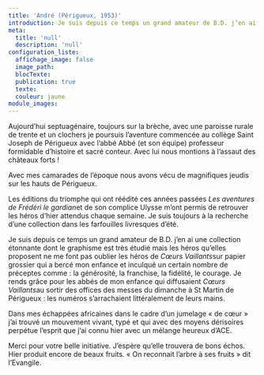 ```yaml
---
title: 'André (Périgueux, 1953)'
introduction: Je suis depuis ce temps un grand amateur de B.D. j’en ai une collection étonnante dont le graphisme est très étudié mais les héros qu’elles proposent ne me font pas oublier les héros de Cœurs Vaillants sur papier grossier qui a bercé mon enfance...
meta:
  title: 'null'
  description: 'null'
configuration_liste:
  affichage_image: false
  image_path:
  blocTexte:
  publication: true
  texte:
  couleur: jaune
module_images:
---
```



Aujourd’hui septuagénaire, toujours sur la brèche, avec une paroisse rurale de trente et un clochers je poursuis l’aventure commencée au collège Saint Joseph de Périgueux avec l’abbé Abbé (et son équipe) professeur formidable d’histoire et sacré conteur. Avec lui nous montions à l’assaut des châteaux forts !

Avec mes camarades de l’époque nous avons vécu de magnifiques jeudis sur les hauts de Périgueux.

Les éditions du triomphe qui ont réédité ces années passées *Les aventures de Frédéri le gardian*et de son complice Ulysse m’ont permis de retrouver les héros d’hier attendus chaque semaine. Je suis toujours à la recherche d’une collection dans les farfouilles livresques d’été.

Je suis depuis ce temps un grand amateur de B.D. j’en ai une collection étonnante dont le graphisme est très étudié mais les héros qu’elles proposent ne me font pas oublier les héros de *Cœurs Vaillants*sur papier grossier qui a bercé mon enfance et inculqué un certain nombre de préceptes comme : la générosité, la franchise, la fidélité, le courage. Je rends grâce pour les abbés de mon enfance qui diffusaient *Cœurs Vaillants*au sortir des offices des messes du dimanche à St Martin de Périgueux : les numéros s’arrachaient littéralement de leurs mains.

Dans mes échappées africaines dans le cadre d’un jumelage « de cœur » j’ai trouvé un mouvement vivant, typé et qui avec des moyens dérisoires perpétue l’esprit que j’ai connu hier avec un mélange heureux d’ACE.

Merci pour votre belle initiative. J’espère qu’elle trouvera de bons échos. Hier produit encore de beaux fruits. « On reconnait l’arbre à ses fruits » dit l’Evangile.